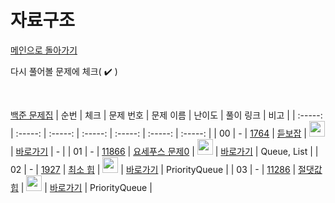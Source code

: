 # 자료구조

[메인으로 돌아가기](https://github.com/dmswldk28/baekjoon)

다시 풀어볼 문제에 체크( :heavy_check_mark: )

<br>


[백준 문제집](https://www.acmicpc.net/problemset?sort=ac_desc&algo=175)
|          순번          |        체크         |        문제 번호         |        문제 이름         |         난이도          |        풀이 링크         |          비고          |
| :-----: | :-----: | :-----: | :-----: | :-----: | :-----: | :-----: |
| 00 |  -  | <a href="https://www.acmicpc.net/problem/1764" target="_blank">1764</a> | <a href="https://www.acmicpc.net/problem/1764" target="_blank">듣보잡</a> | <img height="25px" width="25px" src="https://static.solved.ac/tier_small/7.svg"/> | <a href="./../DataStructure/S4_1764.java">바로가기</a> | - |
| 01 |  -  | <a href="https://www.acmicpc.net/problem/11866" target="_blank">11866</a> | <a href="https://www.acmicpc.net/problem/11866" target="_blank">요세푸스 문제0</a> | <img height="25px" width="25px" src="https://static.solved.ac/tier_small/7.svg"/> | <a href="./../DataStructure/S4_11866.java">바로가기</a> | Queue, List |
| 02 |  -  | <a href="https://www.acmicpc.net/problem/1927" target="_blank">1927</a> | <a href="https://www.acmicpc.net/problem/1927" target="_blank">최소 힙</a> | <img height="25px" width="25px" src="https://static.solved.ac/tier_small/9.svg"/> | <a href="./../DataStructure/S2_1927.java">바로가기</a> | PriorityQueue |
| 03 |  -  | <a href="https://www.acmicpc.net/problem/11286" target="_blank">11286</a> | <a href="https://www.acmicpc.net/problem/11286" target="_blank">절댓값 힙</a> | <img height="25px" width="25px" src="https://static.solved.ac/tier_small/10.svg"/> | <a href="./../DataStructure/S1_11286.java">바로가기</a> | PriorityQueue |